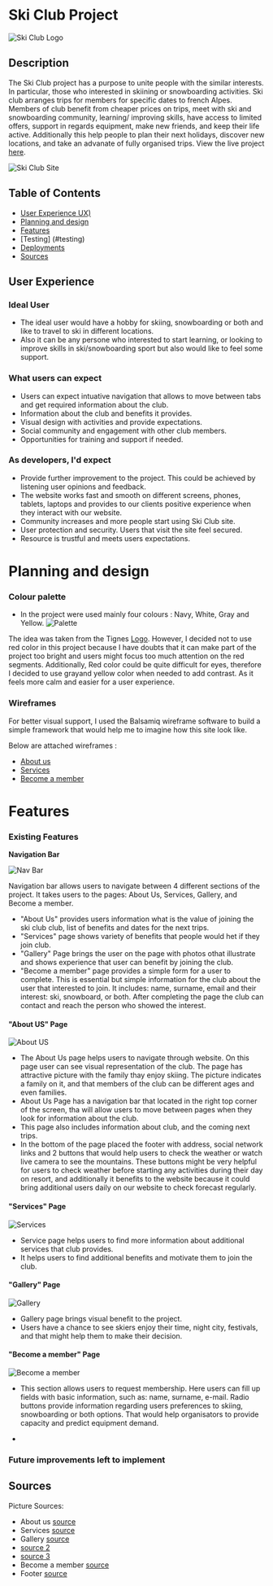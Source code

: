 # Ski Club Project

![Ski Club Logo](https://i.ibb.co/P6NwScC/ski-club-logo.png)

## Description

The Ski Club project has a purpose to unite people with the similar interests. In particular, those who interested in skiining or snowboarding activities. Ski club arranges trips for members for specific dates to french Alpes.
Members of club benefit from cheaper prices on trips, meet with ski and snowboarding community, learning/ improving skills, have access to limited offers, support in regards equipment,  make new friends,  and keep their life active. Additionally this help people to plan their next holidays, discover new locations, and take an advanate of fully organised trips. View the live project [here](https://maxgray7-dev.github.io/ski-club_project/).

![Ski Club Site](https://i.ibb.co/Mnw11KC/am-i-responsive.png)

## Table of Contents
  
- [User Experience UX)](#user-experience)
- [Planning and design](#planning)
- [Features](#feautures)
- [Testing] (#testing)
- [Deployments](#deployments)
- [Sources](#sources)

## User Experience

###  Ideal User

- The ideal user would have a hobby for skiing, snowboarding or both and like to travel to ski in different locations.
- Also it can be any persone who interested to start learning, or looking to improve skills in ski/snowboarding sport but also would like to feel some support.

### What users can expect

- Users can expect intuative navigation that allows to move between tabs and get required information about the club.
- Information about the club and benefits it provides.
- Visual design with activities and provide expectations.
- Social community and engagement with other club members.
- Opportunities for training and support if needed.

### As developers,  I'd expect

- Provide further improvement to the project. This could be achieved by listening user opinions and feedback.
- The website works fast and smooth on different screens, phones, tablets, laptops and provides to our clients positive experience when they interact with our website.
- Community increases and more people start using Ski Club site.
- User protection and security. Users that visit the site feel secured.
- Resource is trustful and meets users expectations.

# Planning and design

### Colour palette

- In the project were used mainly four colours : Navy, White, Gray and Yellow. ![Palette](https://i.ibb.co/3MvHQVg/palette.png)

The idea was taken from the Tignes [Logo](https://i.ibb.co/8dFH4b4/Tignes-Logo.png). However, I decided not to use red color in this project because I have doubts that it can make part of the project too bright and users might focus too much attention on the red segments. Additionally, Red color could be quite difficult for eyes, therefore I decided to use grayand yellow color when needed to add contrast. As it feels more calm and easier for a user experience.

### Wireframes

For better visual support, I used the Balsamiq wireframe software to build a simple framework that would help me to imagine how this site look like.

 Below are attached wireframes :

- [About us](https://i.ibb.co/CQQ6qYr/About-Us.png)
- [Services](https://i.ibb.co/b7jY7RB/Services.png)
- [Become a member](https://i.ibb.co/9mXC2c9/Become-a-member.png)
  
# Features

### Existing Features

__Navigation Bar__

![Nav Bar](https://i.ibb.co/8KLgwVs/Navigation-bar.png")

Navigation bar allows users to navigate between 4 different sections of the project.
It takes users to the pages: About Us, Services, Gallery, and Become a member.

- "About Us" provides users information what is the value of joining the ski club club, list of benefits and dates for the next trips.
- "Services" page shows variety of benefits that people would het if they join club.
- "Gallery" Page brings the user on the page with photos othat illustrate and shows experience that user can benefit by joining the club.
- "Become a member" page provides a simple form for a user to complete. This is essential but simple information for the club about the user that interested to join. It includes: name, surname, email and their interest: ski, snowboard, or both. After completing the page the club can contact and reach the person who showed the interest.

#### "About US" Page

  ![About US](https://i.ibb.co/2KGsJzT/Home-Page.png)

- The About Us page helps users to navigate through website. On this page user can see visual representation of the club. The page has attractive picture with the family thay enjoy skiing. The picture indicates a family on it, and that members of the club can be different ages and even families.
- About Us Page has a navigation bar that located in the right top corner of the screen, tha will allow users to move between pages when they look for information about the club.
- This page also includes information about club, and the coming next trips.
- In the bottom of the page placed the footer with address, social network links and 2 buttons that would help users to check the weather or watch live camera to see the mountains. These buttons might be very helpful for users to check weather before starting any activities during their day on resort, and additionally it benefits to the website because it could bring additional users daily on our website to check forecast regularly.

#### "Services" Page

 ![Services](https://i.ibb.co/GxDCpSC/Services.png)

- Service page helps users to find more information about additional services that club provides.
- It helps users to find additional benefits and motivate them to join the club.

#### "Gallery" Page
 ![Gallery](https://i.ibb.co/FW7jK0q/Gallery-pic.png)
 - Gallery page brings visual benefit to the project.
 - Users have a chance to see skiers enjoy their time, night city, festivals, and that might help them to make their decision.

#### "Become a member" Page
 ![Become a member](https://i.ibb.co/GcHmtmh/Become-a-member.png)
- This section allows users to request membership. Here users can fill up fields with basic information, such as: name, surname, e-mail. Radio buttons provide information regarding users preferences to skiing, snowboarding or both options. That would help organisators to provide capacity and predict equipment demand.


-

### Future improvements left to implement

## Sources

Picture Sources:

- About us [source](https://www.skiworld.co.uk/blog/useful-tips-for-booking-your-family-ski-holiday/)
- Services [source](https://www.ifyouski.com/ski-resorts/france/tignes)
- Gallery [source](https://www.ifyouski.com/ski-resorts/france/tignes)
- [source 2](https://skivertigo.co.uk/tignes/#image-gallery-3)
- [source 3](https://www.crystalski.co.uk/ski-resorts/france-ski-holidays/tignes/)
- Become a member [source](https://www.cgh-residences.co.uk/photos/domaines/sliders/espace-killy-1_66.webp)
- Footer [source](https://skivertigo.co.uk/tignes/#image-gallery-7)
